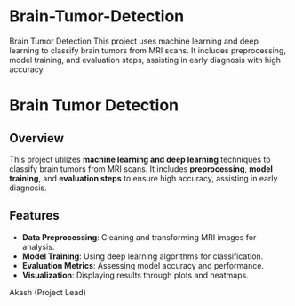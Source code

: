 # Brain-Tumor-Detection
Brain Tumor Detection This project uses machine learning and deep learning to classify brain tumors from MRI scans. It includes preprocessing, model training, and evaluation steps, assisting in early diagnosis with high accuracy.
# Brain Tumor Detection

## Overview
This project utilizes **machine learning and deep learning** techniques to classify brain tumors from MRI scans. It includes **preprocessing**, **model training**, and **evaluation steps** to ensure high accuracy, assisting in early diagnosis.

## Features
- **Data Preprocessing**: Cleaning and transforming MRI images for analysis.
- **Model Training**: Using deep learning algorithms for classification.
- **Evaluation Metrics**: Assessing model accuracy and performance.
- **Visualization**: Displaying results through plots and heatmaps.


Akash (Project Lead)
